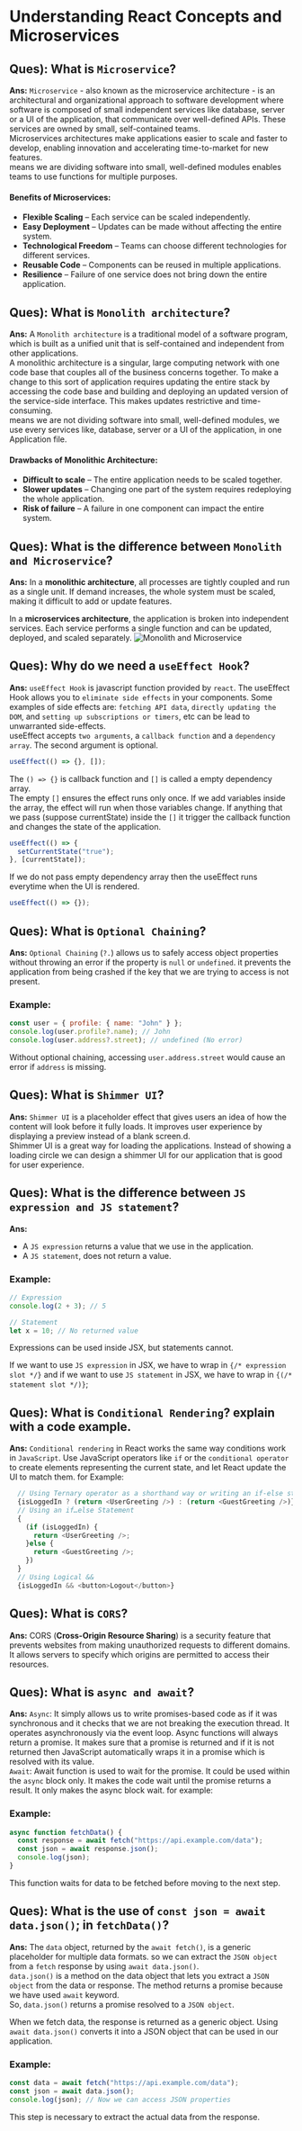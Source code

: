 # Understanding React Concepts and Microservices

## Ques): What is `Microservice`?

**Ans:** `Microservice` - also known as the microservice architecture - is an architectural and organizational approach to software development where software is composed of small independent services like database, server or a UI of the application, that communicate over well-defined APIs. These services are owned by small, self-contained teams.<br/>
Microservices architectures make applications easier to scale and faster to develop, enabling innovation and accelerating time-to-market for new features.<br/>
means we are dividing software into small, well-defined modules enables teams to use functions for multiple purposes.

#### Benefits of Microservices:

- **Flexible Scaling** – Each service can be scaled independently.
- **Easy Deployment** – Updates can be made without affecting the entire system.
- **Technological Freedom** – Teams can choose different technologies for different services.
- **Reusable Code** – Components can be reused in multiple applications.
- **Resilience** – Failure of one service does not bring down the entire application.

## Ques): What is `Monolith architecture`?

**Ans:** A `Monolith architecture` is a traditional model of a software program, which is built as a unified unit that is self-contained and independent from other applications.<br/>
A monolithic architecture is a singular, large computing network with one code base that couples all of the business concerns together. To make a change to this sort of application requires updating the entire stack by accessing the code base and building and deploying an updated version of the service-side interface. This makes updates restrictive and time-consuming.<br/>
means we are not dividing software into small, well-defined modules, we use every services like, database, server or a UI of the application, in one Application file.

#### Drawbacks of Monolithic Architecture:

- **Difficult to scale** – The entire application needs to be scaled together.
- **Slower updates** – Changing one part of the system requires redeploying the whole application.
- **Risk of failure** – A failure in one component can impact the entire system.

## Ques): What is the difference between `Monolith and Microservice`?

**Ans:**
In a **monolithic architecture**, all processes are tightly coupled and run as a single unit. If demand increases, the whole system must be scaled, making it difficult to add or update features.

In a **microservices architecture**, the application is broken into independent services. Each service performs a single function and can be updated, deployed, and scaled separately.
![Monolith and Microservice](./monolith-microservices.png)

## Ques): Why do we need a `useEffect Hook`?

**Ans:** `useEffect Hook` is javascript function provided by `react`. The useEffect Hook allows you to `eliminate side effects` in your components. Some examples of side effects are: `fetching API data`, `directly updating the DOM`, and `setting up subscriptions or timers`, etc can be lead to unwarranted side-effects.<br/>
useEffect accepts `two arguments`, a `callback function` and a `dependency array`. The second argument is optional.

```js
useEffect(() => {}, []);
```

The `() => {}` is callback function and `[]` is called a empty dependency array. <br/>
The empty `[]` ensures the effect runs only once. If we add variables inside the array, the effect will run when those variables change.
If anything that we pass (suppose currentState) inside the `[]` it trigger the callback function and changes the state of the application.

```js
useEffect(() => {
  setCurrentState("true");
}, [currentState]);
```

If we do not pass empty dependency array then the useEffect runs everytime when the UI is rendered.

```js
useEffect(() => {});
```

## Ques): What is `Optional Chaining`?

**Ans:**
`Optional Chaining` (`?.`) allows us to safely access object properties without throwing an error if the property is `null` or `undefined`. it prevents the application from being crashed if the key that we are trying to access is not present.

### Example:

```js
const user = { profile: { name: "John" } };
console.log(user.profile?.name); // John
console.log(user.address?.street); // undefined (No error)
```

Without optional chaining, accessing `user.address.street` would cause an error if `address` is missing.

## Ques): What is `Shimmer UI`?

**Ans:** `Shimmer UI` is a placeholder effect that gives users an idea of how the content will look before it fully loads. It improves user experience by displaying a preview instead of a blank screen.d.<br/>
Shimmer UI is a great way for loading the applications. Instead of showing a loading circle we can design a shimmer UI for our application that is good for user experience.

## Ques): What is the difference between `JS expression and JS statement`?

**Ans:**

- A `JS expression` returns a value that we use in the application.
- A `JS statement`, does not return a value.

### Example:

```js
// Expression
console.log(2 + 3); // 5

// Statement
let x = 10; // No returned value
```

Expressions can be used inside JSX, but statements cannot.

If we want to use `JS expression` in JSX, we have to wrap in `{/* expression slot */}` and if we want to use `JS statement` in JSX, we have to wrap in `{(/* statement slot */)}`;

## Ques): What is `Conditional Rendering`? explain with a code example.

**Ans:** `Conditional rendering` in React works the same way conditions work in `JavaScript`. Use JavaScript operators like `if` or the `conditional operator` to create elements representing the current state, and let React update the UI to match them. for Example:

```js
  // Using Ternary operator as a shorthand way or writing an if-else statement
  {isLoggedIn ? (return <UserGreeting />) : (return <GuestGreeting />)};
  // Using an if…else Statement
  {
    (if (isLoggedIn) {
      return <UserGreeting />;
    }else {
      return <GuestGreeting />;
    })
  }
  // Using Logical &&
  {isLoggedIn && <button>Logout</button>}
```

## Ques): What is `CORS`?

**Ans:** CORS (**Cross-Origin Resource Sharing**) is a security feature that prevents websites from making unauthorized requests to different domains. It allows servers to specify which origins are permitted to access their resources.

## Ques): What is `async and await`?

**Ans:** `Async`: It simply allows us to write promises-based code as if it was synchronous and it checks that we are not breaking the execution thread. It operates asynchronously via the event loop. Async functions will always return a promise. It makes sure that a promise is returned and if it is not returned then JavaScript automatically wraps it in a promise which is resolved with its value.<br/>
`Await`: Await function is used to wait for the promise. It could be used within the `async` block only. It makes the code wait until the promise returns a result. It only makes the async block wait.
for example:

### Example:

```js
async function fetchData() {
  const response = await fetch("https://api.example.com/data");
  const json = await response.json();
  console.log(json);
}
```

This function waits for data to be fetched before moving to the next step.


## Ques): What is the use of `const json = await data.json()`; in `fetchData()`?

**Ans:** The `data` object, returned by the `await fetch()`, is a generic placeholder for multiple data formats.
so we can extract the `JSON object` from a `fetch` response by using `await data.json()`.<br/>
`data.json()` is a method on the data object that lets you extract a `JSON object` from the data or response. The method returns a promise because we have used `await` keyword.<br/>
So, `data.json()` returns a promise resolved to a `JSON object`.

When we fetch data, the response is returned as a generic object. Using `await data.json()` converts it into a JSON object that can be used in our application.

### Example:

```js
const data = await fetch("https://api.example.com/data");
const json = await data.json();
console.log(json); // Now we can access JSON properties
```

This step is necessary to extract the actual data from the response.
